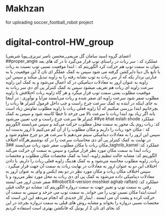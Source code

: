 # Makhzan
for uploading soccer_football_robot project
# digital-control-HW_group
اعضای گروه (سید سامان گل مریمی_محسن ناصر تبریزی_پویا شریفی)
##proper_angle
عملکرد کد : سر ربات در راستای توپ قرار می‌گیرد تا در کد های بعد بتوان به سمت توپ هم حرکت کرد
الگوریتم کد : ابتدا موقعیت نسبی توپ نسبت به ربات با تابع بال دیتا دایرکشن گرفته می شود
سپس به کمک عملگر ای تان 2 این موقعیت, یا به عبارتی بردار یکه که از سر ربات به توپ نشانه رفته را به زاویه تبدیل میکند
و سپس این زاویه به عنوان ارور به معادلات دینامیکی در کد اعمال می‌شود و به کمک این زاویه سرعت زاویه ای ربات هم تعریف میشود
سپس به کمک کنترلر پی آی دی سر ربات به موقعیت مطلوب یعنی سمت توپ قرار میگرد و هر گاه زاویه ربات اختلافش با زاویه مطلوب صفر شود سرعت زاویه ای صفر شده و ربات می‌ایستد
مزایا و نوآوری : در اینجا به جای اینکه در ابتده به کمک سرعت چرخ راست و چپ داخل فرمول کنترلر ها ربات را بچرخانیم ابتدا بررسی میکنیم که آیا زاویه فعلی ربات با زاویه مطلوب تفاوتش زیاد است یانه اگر زیاد بود ابتدا ربات با سرعت بالا می چرخد تا خطا کاسته شود و سپس به کمک کنترلر ها سرعت چرخ راست و چپ تعیین 
می‌شود
##ye khat eslah shode
عملکرد کد: ربات روی یک محور به سمت محل مطلوب حرکت می‌کند و سپس می‌ایستد
الگوریتم کد : مکان خود ربات را داریم و مکان مطلوب را از آن کم می‌کنیم تا ارور بدست آید سپس این ارور را به معادلات دینامیکی سیتم می‌دهیم تا سرعت هر دو چرخ معلوم شود
و در نهایت به کمک کنترلر پی آی دی محاسبات سرعت را در کد نوشتیم,هرگاه اختلاف مکان ربات با مکان مطلوب صفر شود ربات می‌ایستد
##3_taghrib_kamel
عملکرد کد: ربات ابتدا به سمت مکان مورد نظر قرار میگیرد و سپس به سمت آن حرکت می‌کند
الگوریتم کد: مشابه حالت تنظیم زاویه، ابتدا به کمک مختصات مکان مطلوب و مختصات ربات, زاویه مطلوب محاسبه می‌شود و به کمک هدینگ زاویه فعلی ربات را داریم. با دادن اختلاف این دو به عنوان ارور به معادلات در نهایت ربات به سمت آن جهت قرار میگیرد . سپس اختلاف مکان ربات و مکان مورد نظر در دو بعد ایکس و وای به عنوان ارور به معادلات دینامیکی داده می‌شود
 به کمک پی آی دی ربات به محل مورد نظر می‌رود و با صفر شدن ارور می ‌ایستد
 ##robot1(4-version moshkel aghab raftan)
 عملکرد کد: رفتن به سمت توپ و تغییر جهت به سمت دروازه
 الگوریتم کد: مشابه دو حالت قبلی است.ابتدا مکان نسبی توپ را می خواند, به سمت توپ می جرخد و سپس به سمت آن حرکت کرده و پشت آن می ایستد . اینبار کار جدیدی که انجام می‌دهد این این است که مختصات نسبی دروازه را بخواند و مشابه روش های قبلی به سمت دروازه بچرخد
 در این کد بجای ای تان 2 از یوتیل که فانکشن بهتری است استفاده کردیم 
